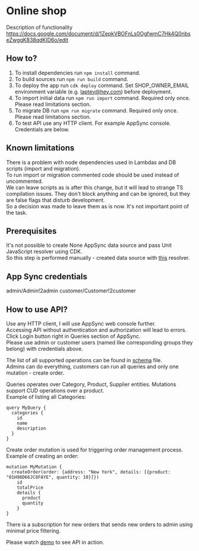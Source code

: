 # Online shop
Description of functionality https://docs.google.com/document/d/1ZepkVBOFnLs0OgfwmC7Hk4Q0nbseZwggK838qdKlD6o/edit

## How to?
1. To install dependencies run `npm install` command.
2. To build sources run `npm run build` command.
3. To deploy the app run `cdk deploy` command. Set SHOP_OWNER_EMAIL environment variable (e.g. laptev@hey.com) before deployment.
4. To import initial data run `npm run import` command. Required only once. Please read limitations section.
5. To migrate DB run `npm run migrate` command. Required only once. Please read limitations section.
6. To test API use any HTTP client. For example AppSync console. Credentials are below.

## Known limitations
There is a problem with node dependencies used in Lambdas and DB scripts (import and migration).<br>
To run import or migration commented code should be used instead of uncommented.<br>
We can leave scripts as is after this change, but it will lead to strange TS compilation issues. They don't block anything and can be ignored, but they are false flags that disturb development.<br>
So a decision was made to leave them as is now. It's not important point of the task.

## Prerequisites
It's not possible to create None AppSync data source and pass Unit JavaScript resolver using CDK.<br>
So this step is performed manually - created data source with [this](subscription-resolver.js) resolver.

## App Sync credentials
admin/Admin!2admin
customer/Customer!2customer

## How to use API?
Use any HTTP client, I will use AppSync web console further.<br>
Accessing API without authentication and authorization will lead to errors. Click Login button right in Queries section of AppSync.<br>
Please use admin or customer users (named like corresponding groups they belong) with credentials above.<br>

The list of all supported operations can be found in [schema](graphql/schema.graphql) file.<br>
Admins can do everything, customers can run all queries and only one mutation - create order.

Queries operates over Category, Product, Supplier entities. Mutations support CUD operations over a product.<br>
Example of listing all Categories:
```
query MyQuery {
  categories {
    id
    name
    description
  }
}
```
Create order mutation is used for triggering order management process.<br>
Example of creating an order:
```
mutation MyMutation {
  createOrder(order: {address: "New York", details: [{product: "01H98D66JC8FAYE", quantity: 10}]})
    id
    totalPrice
    details {
      product
      quantity
    }
}
```

There is a subscription for new orders that sends new orders to admin using minimal price filtering.<br>

Please watch [demo](https://www.loom.com/share/5e253156c3cc48e1a9aa8552e560a2e6) to see API in action.

